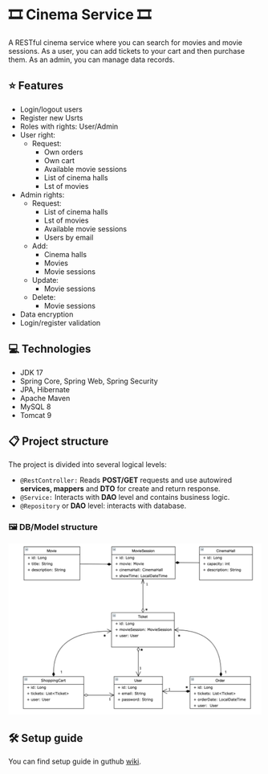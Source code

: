 # 🎞️ Cinema Service 🎞️

A RESTful cinema service where you can search for movies and movie sessions. As a user, you can add tickets to your cart and then purchase them. As an admin, you can manage data records.

## :star: Features  

* Login/logout users
* Register new Usrts
* Roles with rights: User/Admin
* User right:
  * Request:
    * Own orders
    * Own cart
    * Available movie sessions
    * List of cinema halls
    * Lst of movies
* Admin rights:
  * Request:
    * List of cinema halls
    * Lst of movies
    * Available movie sessions
    * Users by email
  * Add:
    * Cinema halls
    * Movies
    * Movie sessions
  * Update:
    *  Movie sessions
  * Delete:
    * Movie sessions
* Data encryption
* Login/register validation

## :computer: Technologies
* JDK 17
* Spring Core, Spring Web, Spring Security
* JPA, Hibernate
* Apache Maven
* MySQL 8
* Tomcat 9

## :clipboard: Project structure

The project is divided into several logical levels:
  * `@RestController:` Reads **POST/GET** requests and use autowired **services, mappers** and **DTO** for create and return response.
  * `@Service:` Interacts with **DAO** level and contains business logic.
  * `@Repository` or **DAO** level: interacts with database.

### 🖼️ DB/Model structure
![img.png](img.png)

## 🛠️ Setup guide

You can find setup guide in guthub [wiki](https://github.com/tuturox91/Cinema-Service/wiki/Start-work-with-project "wiki").
   

